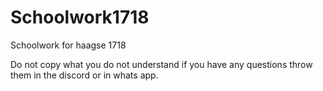# Schoolwork1718
Schoolwork for haagse 1718


Do not copy what you do not understand if you have any questions throw them in the discord or in whats app.
